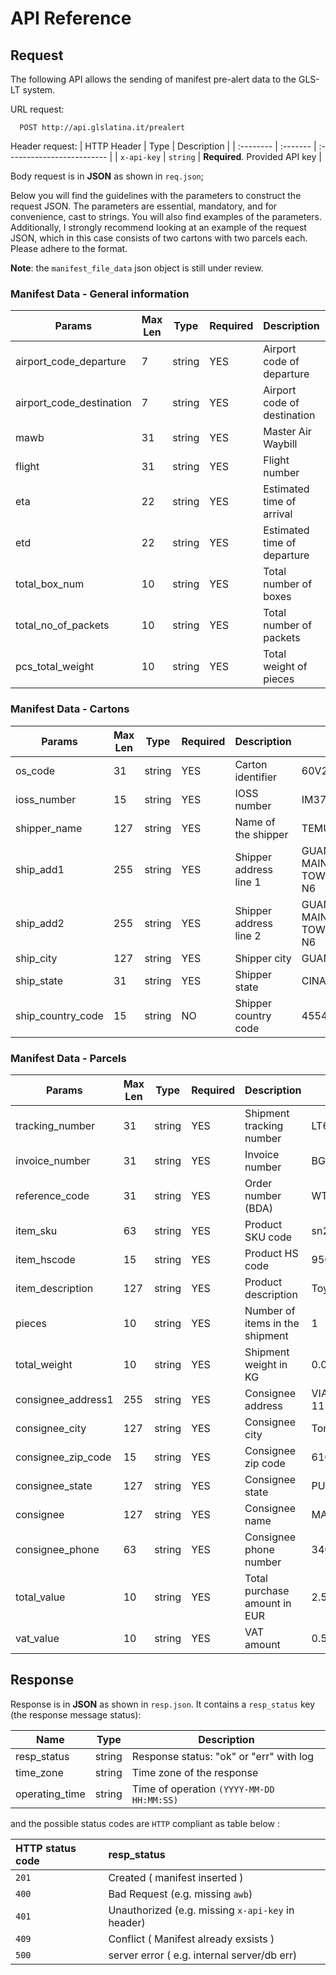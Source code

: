 # API Reference

## Request 
The following API allows the sending of manifest pre-alert data to the GLS-LT system.  

URL request:

```http
  POST http://api.glslatina.it/prealert
```

Header request:
| HTTP Header | Type     | Description                |
| :-------- | :------- | :------------------------- |
| `x-api-key` | `string` | **Required**. Provided API key |

Body request is in **JSON** as shown in  `req.json`;  

Below you will find the guidelines with the parameters to construct the request JSON. The parameters are essential, mandatory, and for convenience, cast to strings. You will also find examples of the parameters. Additionally, I strongly recommend looking at an example of the request JSON, which in this case consists of two cartons with two parcels each. Please adhere to the format.

**Note**: the `manifest_file_data` json object is still under review.

### Manifest Data - General information

| Params                  | Max Len | Type   | Required | Description                       | Example                      |
|-------------------------|---------|--------|----------|-----------------------------------|------------------------------|
| airport_code_departure  | 7       | string | YES      | Airport code of departure         | FCO                          |
| airport_code_destination| 7       | string | YES      | Airport code of destination       | CAN                          |
| mawb                    | 31      | string | YES      | Master Air Waybill                | 112-13492135                 |
| flight                  | 31      | string | YES      | Flight number                     | QR8941                       |
| eta                     | 22      | string | YES      | Estimated time of arrival         | 12/04/2022 2:00:00 PM        |
| etd                     | 22      | string | YES      | Estimated time of departure       | 12/03/2022 4:00:00 AM        |
| total_box_num           | 10      | string | YES      | Total number of boxes             | 104                          |
| total_no_of_packets     | 10      | string | YES      | Total number of packets           | 2843                         |
| pcs_total_weight        | 10      | string | YES      | Total weight of pieces            | 2156                         |

### Manifest Data - Cartons

| Params         | Max Len | Type   | Required | Description                       | Example                      |
|----------------|---------|--------|----------|-----------------------------------|------------------------------|
| os_code        | 31      | string | YES      | Carton identifier                 | 60V2406160623802             |
| ioss_number    | 15      | string | YES      | IOSS number                       | IM3720013929                 |
| shipper_name   | 127     | string | YES      | Name of the shipper               | TEMU                         |
| ship_add1      | 255     | string | YES      | Shipper address line 1            | GUANGX HONG MAIN RD NANCUN TOWN PANYU DTRC N6 |
| ship_add2      | 255     | string | YES      | Shipper address line 2            | GUANGX HONG MAIN RD NANCUN TOWN PANYU DTRC N6 |
| ship_city      | 127     | string | YES      | Shipper city                      | GUANGZHOU                    |
| ship_state     | 31      | string | YES      | Shipper state                     | CINA                         |
| ship_country_code | 15   | string | NO       | Shipper country code              | 455444                       |

### Manifest Data - Parcels

| Params            | Max Len | Type   | Required | Description                              | Example                    |
|-------------------|---------|--------|----------|------------------------------------------|----------------------------|
| tracking_number   | 31      | string | YES      | Shipment tracking number                 | LT621783955                |
| invoice_number    | 31      | string | YES      | Invoice number                           | BG2211281004925            |
| reference_code    | 31      | string | YES      | Order number (BDA)                     | WT2233301256001846         |
| item_sku          | 63      | string | YES      | Product SKU code                         | sn2206205570377382         |
| item_hscode       | 15      | string | YES      | Product HS code                          | 950300                     |
| item_description  | 127     | string | YES      | Product description                      | Toy                        |
| pieces            | 10      | string | YES      | Number of items in the shipment          | 1                          |
| total_weight      | 10      | string | YES      | Shipment weight in KG                    | 0.06                       |
| consignee_address1| 255     | string | YES      | Consignee address                        | VIA VITTORIO BERSEZIO 11   |
| consignee_city    | 127     | string | YES      | Consignee city                           | Torino                     |
| consignee_zip_code| 15      | string | YES      | Consignee zip code                       | 61029                      |
| consignee_state   | 127     | string | YES      | Consignee state                          | PU                         |
| consignee         | 127     | string | YES      | Consignee name                           | MARIO ROSSI                |
| consignee_phone   | 63      | string | YES      | Consignee phone number                   | 3402737104                 |
| total_value       | 10      | string | YES      | Total purchase amount in EUR             | 2.55                       |
| vat_value         | 10      | string | YES      | VAT amount                               | 0.56                       |



## Response

Response is in **JSON** as shown in  `resp.json`. It contains a `resp_status` key (the response message status):

| Name            | Type   | Description                        |
|-----------------|--------|------------------------------------|
| resp_status     | string | Response status: "ok" or "err" with log    |
| time_zone       | string | Time zone of the response          |
| operating_time  | string | Time of operation `(YYYY-MM-DD HH:MM:SS)` |

and the possible status codes are `HTTP` compliant as table below :  

| HTTP status code | resp_status                |
| :-------- | :------------------------- |
| `201` | Created ( manifest inserted ) |
| `400` | Bad Request (e.g. missing `awb`) |
| `401` | Unauthorized (e.g. missing `x-api-key` in header) |
| `409` | Conflict ( Manifest already exsists )|
| `500` | server error ( e.g. internal server/db err) |
